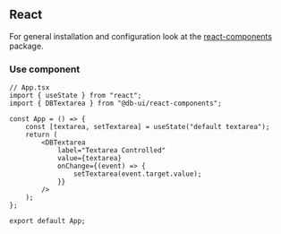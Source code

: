 ## React

For general installation and configuration look at the [react-components](https://www.npmjs.com/package/@db-ui/react-components) package.

### Use component

```tsx App.tsx
// App.tsx
import { useState } from "react";
import { DBTextarea } from "@db-ui/react-components";

const App = () => {
	const [textarea, setTextarea] = useState("default textarea");
	return (
		<DBTextarea
			label="Textarea Controlled"
			value={textarea}
			onChange={(event) => {
				setTextarea(event.target.value);
			}}
		/>
	);
};

export default App;
```
